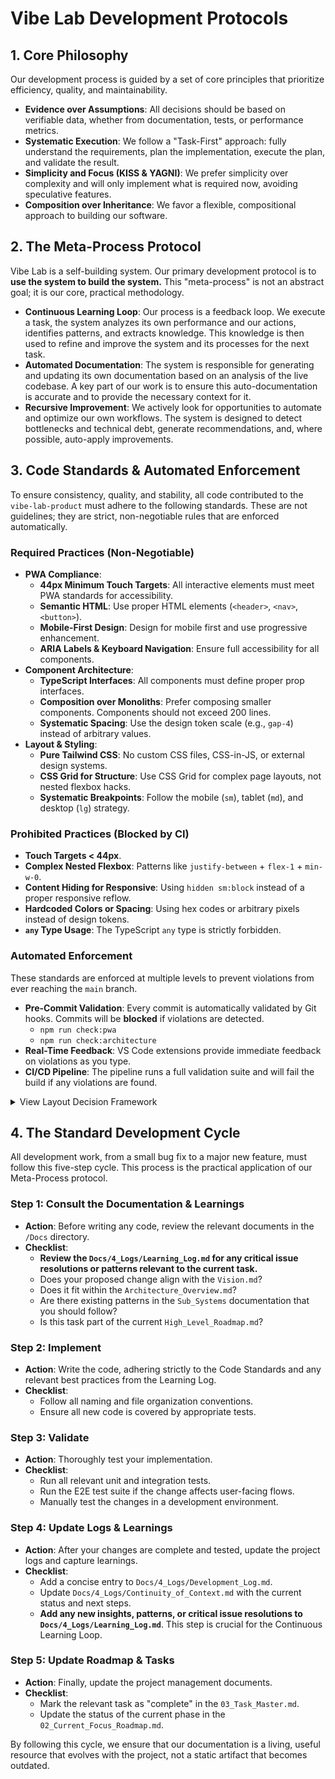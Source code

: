 # Vibe Lab Development Protocols

## 1. Core Philosophy

Our development process is guided by a set of core principles that prioritize efficiency, quality, and maintainability.

*   **Evidence over Assumptions**: All decisions should be based on verifiable data, whether from documentation, tests, or performance metrics.
*   **Systematic Execution**: We follow a "Task-First" approach: fully understand the requirements, plan the implementation, execute the plan, and validate the result.
*   **Simplicity and Focus (KISS & YAGNI)**: We prefer simplicity over complexity and will only implement what is required now, avoiding speculative features.
*   **Composition over Inheritance**: We favor a flexible, compositional approach to building our software.

## 2. The Meta-Process Protocol

Vibe Lab is a self-building system. Our primary development protocol is to **use the system to build the system.** This "meta-process" is not an abstract goal; it is our core, practical methodology.

*   **Continuous Learning Loop**: Our process is a feedback loop. We execute a task, the system analyzes its own performance and our actions, identifies patterns, and extracts knowledge. This knowledge is then used to refine and improve the system and its processes for the next task.
*   **Automated Documentation**: The system is responsible for generating and updating its own documentation based on an analysis of the live codebase. A key part of our work is to ensure this auto-documentation is accurate and to provide the necessary context for it.
*   **Recursive Improvement**: We actively look for opportunities to automate and optimize our own workflows. The system is designed to detect bottlenecks and technical debt, generate recommendations, and, where possible, auto-apply improvements.

## 3. Code Standards & Automated Enforcement

To ensure consistency, quality, and stability, all code contributed to the `vibe-lab-product` must adhere to the following standards. These are not guidelines; they are strict, non-negotiable rules that are enforced automatically.

### Required Practices (Non-Negotiable)

*   **PWA Compliance**:
    *   **44px Minimum Touch Targets**: All interactive elements must meet PWA standards for accessibility.
    *   **Semantic HTML**: Use proper HTML elements (`<header>`, `<nav>`, `<button>`).
    *   **Mobile-First Design**: Design for mobile first and use progressive enhancement.
    *   **ARIA Labels & Keyboard Navigation**: Ensure full accessibility for all components.
*   **Component Architecture**:
    *   **TypeScript Interfaces**: All components must define proper prop interfaces.
    *   **Composition over Monoliths**: Prefer composing smaller components. Components should not exceed 200 lines.
    *   **Systematic Spacing**: Use the design token scale (e.g., `gap-4`) instead of arbitrary values.
*   **Layout & Styling**:
    *   **Pure Tailwind CSS**: No custom CSS files, CSS-in-JS, or external design systems.
    *   **CSS Grid for Structure**: Use CSS Grid for complex page layouts, not nested flexbox hacks.
    *   **Systematic Breakpoints**: Follow the mobile (`sm`), tablet (`md`), and desktop (`lg`) strategy.

### Prohibited Practices (Blocked by CI)
*   **Touch Targets < 44px**.
*   **Complex Nested Flexbox**: Patterns like `justify-between` + `flex-1` + `min-w-0`.
*   **Content Hiding for Responsive**: Using `hidden sm:block` instead of a proper responsive reflow.
*   **Hardcoded Colors or Spacing**: Using hex codes or arbitrary pixels instead of design tokens.
*   **`any` Type Usage**: The TypeScript `any` type is strictly forbidden.

### Automated Enforcement
These standards are enforced at multiple levels to prevent violations from ever reaching the `main` branch.

*   **Pre-Commit Validation**: Every commit is automatically validated by Git hooks. Commits will be **blocked** if violations are detected.
    *   `npm run check:pwa`
    *   `npm run check:architecture`
*   **Real-Time Feedback**: VS Code extensions provide immediate feedback on violations as you type.
*   **CI/CD Pipeline**: The pipeline runs a full validation suite and will fail the build if any violations are found.

<details>
<summary>View Layout Decision Framework</summary>

Before implementing any layout, ask these questions:
1.  Is this mobile-first and PWA compliant?
2.  Can I use CSS Grid instead of complex flexbox?
3.  Are all touch targets at least 44px?
4.  Does this follow our systematic spacing tokens?

**Red Flags (Stop and Rebuild, Don't Patch):**
*   Multiple failed attempts to fix a layout issue with spacing patches. This indicates a deeper architectural problem.
*   The need for conflicting CSS properties (e.g., `flexbox` + `justify-between` + `gaps` + `margins`).
*   Interactive elements that are smaller than 44px.
</details>

## 4. The Standard Development Cycle

All development work, from a small bug fix to a major new feature, must follow this five-step cycle. This process is the practical application of our Meta-Process protocol.

### Step 1: Consult the Documentation & Learnings
*   **Action**: Before writing any code, review the relevant documents in the `/Docs` directory.
*   **Checklist**:
    *   **Review the `Docs/4_Logs/Learning_Log.md` for any critical issue resolutions or patterns relevant to the current task.**
    *   Does your proposed change align with the `Vision.md`?
    *   Does it fit within the `Architecture_Overview.md`?
    *   Are there existing patterns in the `Sub_Systems` documentation that you should follow?
    *   Is this task part of the current `High_Level_Roadmap.md`?

### Step 2: Implement
*   **Action**: Write the code, adhering strictly to the Code Standards and any relevant best practices from the Learning Log.
*   **Checklist**:
    *   Follow all naming and file organization conventions.
    *   Ensure all new code is covered by appropriate tests.

### Step 3: Validate
*   **Action**: Thoroughly test your implementation.
*   **Checklist**:
    *   Run all relevant unit and integration tests.
    *   Run the E2E test suite if the change affects user-facing flows.
    *   Manually test the changes in a development environment.

### Step 4: Update Logs & Learnings
*   **Action**: After your changes are complete and tested, update the project logs and capture learnings.
*   **Checklist**:
    *   Add a concise entry to `Docs/4_Logs/Development_Log.md`.
    *   Update `Docs/4_Logs/Continuity_of_Context.md` with the current status and next steps.
    *   **Add any new insights, patterns, or critical issue resolutions to `Docs/4_Logs/Learning_Log.md`**. This step is crucial for the Continuous Learning Loop.

### Step 5: Update Roadmap & Tasks
*   **Action**: Finally, update the project management documents.
*   **Checklist**:
    *   Mark the relevant task as "complete" in the `03_Task_Master.md`.
    *   Update the status of the current phase in the `02_Current_Focus_Roadmap.md`.

By following this cycle, we ensure that our documentation is a living, useful resource that evolves with the project, not a static artifact that becomes outdated.
